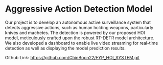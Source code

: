 # Aggressive Action Detection Model

Our project is to develop an autonomous active surveillance system that detects aggressive actions, such as human holding weapons, particularly knives and machetes. The detection is powered by our proposed HOI model, meticulously crafted upon the robust RT-DETR model architecture. We also developed a dashboard to enable live video streaming for real-time detection as well as displaying the model prediction results. 

Github Link: https://github.com/ChinBoon22/FYP_HOI_SYSTEM.git
